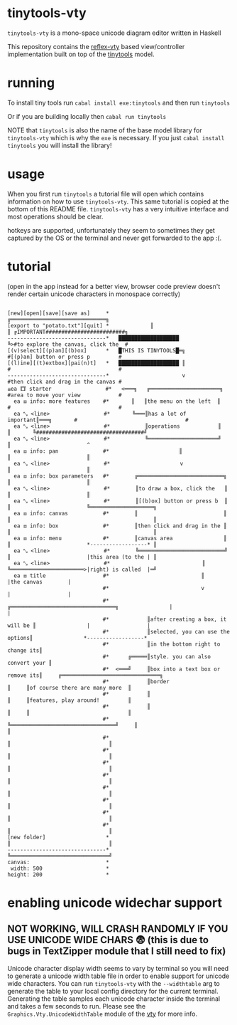# tinytools-vty

`tinytools-vty` is a mono-space unicode diagram editor written in Haskell

This repository contains the [reflex-vty](https://hackage.haskell.org/package/reflex-vty) based view/controller implementation built on top of the [tinytools](https://github.com/minimapletinytools/tinytools) model.


# running

To install tiny tools run `cabal install exe:tinytools` and then run `tinytools`

Or if you are building locally then `cabal run tinytools`

NOTE that `tinytools` is also the name of the base model library for `tinytools-vty` which is why the `exe` is necessary. If you just `cabal install tinytools` you will install the library!

# usage

When you first run `tinytools` a tutorial file will open which contains information on how to use `tinytools-vty`. This same tutorial is copied at the bottom of this README file. `tinytools-vty` has a very intuitive interface and most operations should be clear.

hotkeys are supported, unfortunately they seem to sometimes they get captured by the OS or the terminal and never get forwarded to the app :(.

# tutorial

(open in the app instead for a better view, browser code preview doesn't render certain unicode characters in monospace correctly)

```

[new][open][save][save as]     *             ╔══════════════════════════════╗                                                                                            
[export to "potato.txt"][quit] *             ║                              ║ ╔IMPORTANT#########################╗                                                       
-------------------------------*   ███████████████████                      ╚>#to explore the canvas, click the  #                                                       
[(v)select][(p)an][(b)ox]      *   █THIS IS TINYTOOLS█═╗                      #[(p)an] button or press p         #                                                       
[(l)ine][(t)extbox][pai(n)t]   *   ███████████████████ ║                      #                                  #                                                       
-------------------------------*                       v                      #then click and drag in the canvas #                                                       
⇊ea 𐃛 starter                 #*   <═══╗   ╔══════════════════════╗           #area to move your view            #                                                       
  ea ⧈ info: more features    #*       ║   ║the menu on the left  ║           #                                  #                                                       
  ea ⤡ <line>                 #*       ╚═══║has a lot of important║═══╗       #                                  #                                                       
  ea ⤡ <line>                 #*           ║operations            ║   ║       ╚##################################╝                                                       
  ea ⤡ <line>                 #*           ╚══════════════════════╝   ║                        ^                                                                         
  ea ⧈ info: pan              #*                      ║               ║                        ║                                                                         
  ea ⤡ <line>                 #*                      v               ║                        ║                                                                         
  ea ⧈ info: box parameters   #*        ╔═══════════════════════════╗ ║                        ║                                                                         
  ea ⤡ <line>                 #*        ║to draw a box, click the   ║ ║                        ║                                                                         
  ea ⤡ <line>                 #*        ║[(b)ox] button or press b  ║ ║                        ╚════════════════════╗                                                    
  ea ⧈ info: canvas           #*        ║                           ║ ║                                             ║                                                    
  ea ⧈ info: box              #*        ║then click and drag in the ║ ║                                             ║                                                    
  ea ⧈ info: menu             #*        ║canvas area                ║ ║                        *------------------* ║                                                    
  ea ⤡ <line>                 #*        ╚═══════════════════════════╝ ║                        |this area (to the | ║                                                    
  ea ⤡ <line>                 #*                             ║        ╚═══════════════════════>|right) is called  |═╝                                                    
  ea ⧈ title                  #*                             ║                                 |the canvas        |                                                      
                              #*                             v                                 |                  |                                                      
                              #*            ╔═════════════════════════════════╗                |                  |                                                      
                              #*            ║after creating a box, it will be ║                |                  |                                                      
                              #*            ║selected, you can use the options║                *------------------*                                                      
                              #*            ║in the bottom right to change its║                                                                                          
                              #*      ╔═════║style. you can also convert your ║                                                                                          
                              #*  <═══╝     ║box into a text box or remove its║     ╔═══════════════════════════════╗                                                    
                              #*            ║border                           ║     ║of course there are many more  ║                                                    
                              #*            ║                                 ║     ║features, play around!         ║                                                    
                              #*            ║                                 ║     ║                               ║                                                    
                              #*            ╚═════════════════════════════════╝     ║                               ║                                                    
                              #*                                                    ║                               ║                                                    
                              #*                                                    ║                               ║                                                    
                              #*                                                    ║                               ║                                                    
                              #*                                                    ║                               ║                                                    
                              #*                                                    ║                               ║                                                    
                              #*                                                    ║                               ║                                                    
                              #*                                                    ║                               ║                                                    
                              #*                                                    ║                               ║                                                    
[new folder]                   *                                                    ║                               ║                                                    
-------------------------------*                                                    ╚═══════════════════════════════╝                                                    
canvas:                        *                                                                                                                                         
 width: 500                    *                                                                                                                                         
height: 200                    *                                                                                                                                         
```                                                                                            

# enabling unicode widechar support

## NOT WORKING, WILL CRASH RANDOMLY IF YOU USE UNICODE WIDE CHARS 😨 (this is due to bugs in TextZipper module that I still need to fix)

Unicode character display width seems to vary by terminal so you will need to generate a unicode width table file in order to enable support for unicode wide characters.
You can run `tinytools-vty` with the `--widthtable` arg to generate the table to your local config directory for the current terminal. Generating the table samples each unicode character inside the terminal and takes a few seconds to run. Please see the `Graphics.Vty.UnicodeWidthTable` module of the [vty](https://hackage.haskell.org/package/vty) for more info.
